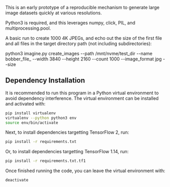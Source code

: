 This is an early prototype of a reproducible mechanism to generate large image datasets quickly at various resolutions.

Python3 is required, and this leverages numpy, click, PIL, and multiprocessing.pool.

A basic run to create 1000 4K JPEGs, and echo out the size of the first file and all files in the target directory path (not including subdirectories):

python3 imagine.py create_images --path /mnt/nvme/test_dir --name bobber_file_ --width 3840 --height 2160 --count 1000 --image_format jpg --size

## Dependency Installation
It is recommended to run this program in a Python virtual environment to avoid dependency interference. The virtual environment can be installed and activated with:

```bash
pip install virtualenv
virtualenv --python python3 env
source env/bin/activate
```

Next, to install dependencies targetting TensorFlow 2, run:

```bash
pip install -r requirements.txt
```

Or, to install dependencies targetting TensorFlow 1.14, run:

```bash
pip install -r requirements.txt.tf1
```

Once finished running the code, you can leave the virtual environment with:

```bash
deactivate
```

